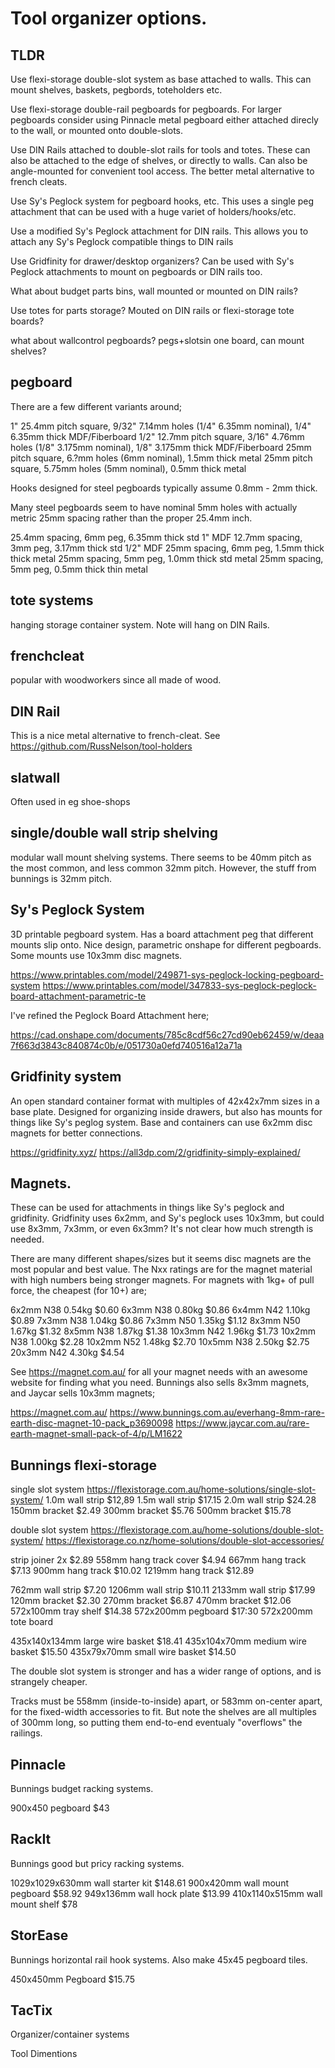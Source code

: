 # Tool organizer options.


## TLDR

Use flexi-storage double-slot system as base attached to walls. This can mount
shelves, baskets, pegbords, toteholders etc.

Use flexi-storage double-rail pegboards for pegboards. For larger pegboards
consider using Pinnacle metal pegboard either attached direcly to the wall, or
mounted onto double-slots.

Use DIN Rails attached to double-slot rails for tools and totes. These can
also be attached to the edge of shelves, or directly to walls. Can also be
angle-mounted for convenient tool access. The better metal alternative to
french cleats.

Use Sy's Peglock system for pegboard hooks, etc. This uses a single peg
attachment that can be used with a huge variet of holders/hooks/etc.

Use a modified Sy's Peglock attachment for DIN rails. This allows you to
attach any Sy's Peglock compatible things to DIN rails

Use Gridfinity for drawer/desktop organizers? Can be used with Sy's Peglock
attachments to mount on pegboards or DIN rails too.

What about budget parts bins, wall mounted or mounted on DIN rails?

Use totes for parts storage? Mouted on DIN rails or flexi-storage tote boards?


what about wallcontrol pegboards? pegs+slotsin one board, can mount shelves?


## pegboard

There are a few different variants around;

1" 25.4mm pitch square, 9/32" 7.14mm holes (1/4" 6.35mm nominal), 1/4" 6.35mm thick MDF/Fiberboard
1/2" 12.7mm pitch square, 3/16" 4.76mm holes (1/8" 3.175mm nominal), 1/8" 3.175mm thick MDF/Fiberboard
25mm pitch square, 6.?mm holes (6mm nominal), 1.5mm thick metal
25mm pitch square, 5.75mm holes (5mm nominal), 0.5mm thick metal

Hooks designed for steel pegboards typically assume 0.8mm - 2mm thick.

Many steel pegboards seem to have nominal 5mm holes with actually metric 25mm spacing
rather than the proper 25.4mm inch.

25.4mm spacing, 6mm peg, 6.35mm thick std 1" MDF
12.7mm spacing, 3mm peg, 3.17mm thick std 1/2" MDF
25mm spacing, 6mm peg, 1.5mm thick thick metal
25mm spacing, 5mm peg, 1.0mm thick std metal
25mm spacing, 5mm peg, 0.5mm thick thin metal

## tote systems

hanging storage container system. Note will hang on DIN Rails.

## frenchcleat
popular with woodworkers since all made of wood.

## DIN Rail
This is a nice metal alternative to french-cleat. See
https://github.com/RussNelson/tool-holders

## slatwall
Often used in eg shoe-shops

## single/double wall strip shelving

modular wall mount shelving systems. There seems to be 40mm pitch as the most
common, and less common 32mm pitch. However, the stuff from bunnings is 32mm
pitch.


## Sy's Peglock System

3D printable pegboard system. Has a board attachment peg that different mounts
slip onto. Nice design, parametric onshape for different pegboards. Some
mounts use 10x3mm disc magnets.

https://www.printables.com/model/249871-sys-peglock-locking-pegboard-system
https://www.printables.com/model/347833-sys-peglock-peglock-board-attachment-parametric-te

I've refined the Peglock Board Attachment here;

https://cad.onshape.com/documents/785c8cdf56c27cd90eb62459/w/deaa7f663d3843c840874c0b/e/051730a0efd740516a12a71a



## Gridfinity system

An open standard container format with multiples of 42x42x7mm sizes in a base
plate. Designed for organizing inside drawers, but also has mounts for things
like Sy's peglog system. Base and containers can use 6x2mm disc magnets for better
connections.

https://gridfinity.xyz/
https://all3dp.com/2/gridfinity-simply-explained/

## Magnets.

These can be used for attachments in things like Sy's peglock and gridfinity.
Gridfinity uses 6x2mm, and Sy's peglock uses 10x3mm, but could use 8x3mm,
7x3mm, or even 6x3mm? It's not clear how much strength is needed.

There are many different shapes/sizes but it seems disc magnets are the most
popular and best value. The Nxx ratings are for the magnet material with high
numbers being stronger magnets. For magnets with 1kg+ of pull force, the
cheapest (for 10+) are;

6x2mm  N38 0.54kg $0.60
6x3mm  N38 0.80kg $0.86
6x4mm  N42 1.10kg $0.89
7x3mm  N38 1.04kg $0.86
7x3mm  N50 1.35kg $1.12
8x3mm  N50 1.67kg $1.32
8x5mm  N38 1.87kg $1.38
10x3mm N42 1.96kg $1.73
10x2mm N38 1.00kg $2.28
10x2mm N52 1.48kg $2.70
10x5mm N38 2.50kg $2.75
20x3mm N42 4.30kg $4.54

See https://magnet.com.au/ for all your magnet needs with an awesome website
for finding what you need. Bunnings also sells 8x3mm magnets, and Jaycar sells
10x3mm magnets;

https://magnet.com.au/
https://www.bunnings.com.au/everhang-8mm-rare-earth-disc-magnet-10-pack_p3690098
https://www.jaycar.com.au/rare-earth-magnet-small-pack-of-4/p/LM1622

Bunnings flexi-storage
---------------------
single slot system
https://flexistorage.com.au/home-solutions/single-slot-system/
1.0m wall strip $12,89
1.5m wall strip $17.15
2.0m wall strip $24.28
150mm bracket $2.49
300mm bracket $5.76
500mm bracket $15.78

double slot system
https://flexistorage.com.au/home-solutions/double-slot-system/
https://flexistorage.co.nz/home-solutions/double-slot-accessories/

strip joiner 2x $2.89
558mm hang track cover $4.94
667mm hang track $7.13
900mm hang track $10.02
1219mm hang track $12.89

762mm wall strip $7.20
1206mm wall strip $10.11
2133mm wall strip $17.99
120mm bracket $2.30
270mm bracket $6.87
470mm bracket $12.06
572x100mm tray shelf $14.38
572x200mm pegboard $17:30
572x200mm tote board

435x140x134mm large wire basket $18.41
435x104x70mm medium wire basket $15.50
435x79x70mm small wire basket $14.50

The double slot system is stronger and has a wider range of options, and is
strangely cheaper.

Tracks must be 558mm (inside-to-inside) apart, or 583mm on-center apart, for
the fixed-width accessories to fit. But note the shelves are all multiples of
300mm long, so putting them end-to-end eventualy "overflows" the railings.

Pinnacle
-------
Bunnings budget racking systems.

900x450 pegboard $43

RackIt
------
Bunnings good but pricy racking systems.

1029x1029x630mm wall starter kit $148.61
900x420mm wall mount pegboard $58.92
949x136mm wall hock plate $13.99
410x1140x515mm wall mount shelf $78

StorEase
--------
Bunnings horizontal rail hook systems. Also make 45x45 pegboard tiles.

450x450mm Pegboard $15.75

TacTix
------
Organizer/container systems 

Tool Dimentions
